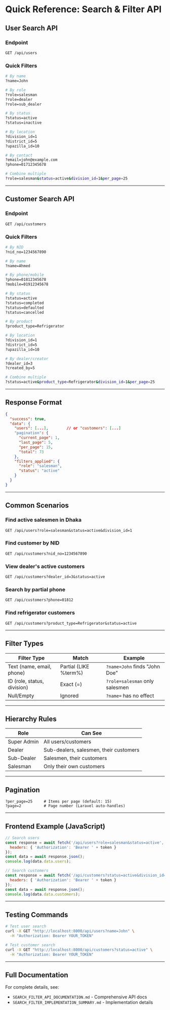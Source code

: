 # Quick Reference: Search & Filter API

## User Search API

### Endpoint
```
GET /api/users
```

### Quick Filters
```bash
# By name
?name=John

# By role
?role=salesman
?role=dealer
?role=sub_dealer

# By status
?status=active
?status=inactive

# By location
?division_id=1
?district_id=5
?upazilla_id=10

# By contact
?email=john@example.com
?phone=01712345678

# Combine multiple
?role=salesman&status=active&division_id=1&per_page=25
```

---

## Customer Search API

### Endpoint
```
GET /api/customers
```

### Quick Filters
```bash
# By NID
?nid_no=1234567890

# By name
?name=Ahmed

# By phone/mobile
?phone=01812345678
?mobile=01912345678

# By status
?status=active
?status=completed
?status=defaulted
?status=cancelled

# By product
?product_type=Refrigerator

# By location
?division_id=1
?district_id=5
?upazilla_id=10

# By dealer/creator
?dealer_id=3
?created_by=5

# Combine multiple
?status=active&product_type=Refrigerator&division_id=1&per_page=25
```

---

## Response Format

```json
{
  "success": true,
  "data": {
    "users": [...],        // or "customers": [...]
    "pagination": {
      "current_page": 1,
      "last_page": 5,
      "per_page": 15,
      "total": 73
    },
    "filters_applied": {
      "role": "salesman",
      "status": "active"
    }
  }
}
```

---

## Common Scenarios

### Find active salesmen in Dhaka
```
GET /api/users?role=salesman&status=active&division_id=1
```

### Find customer by NID
```
GET /api/customers?nid_no=1234567890
```

### View dealer's active customers
```
GET /api/customers?dealer_id=3&status=active
```

### Search by partial phone
```
GET /api/customers?phone=01812
```

### Find refrigerator customers
```
GET /api/customers?product_type=Refrigerator&status=active
```

---

## Filter Types

| Filter Type | Match | Example |
|------------|-------|---------|
| Text (name, email, phone) | Partial (LIKE %term%) | `?name=John` finds "John Doe" |
| ID (role, status, division) | Exact (=) | `?role=salesman` only salesmen |
| Null/Empty | Ignored | `?name=` has no effect |

---

## Hierarchy Rules

| Role | Can See |
|------|---------|
| Super Admin | All users/customers |
| Dealer | Sub-dealers, salesmen, their customers |
| Sub-Dealer | Salesmen, their customers |
| Salesman | Only their own customers |

---

## Pagination

```
?per_page=25     # Items per page (default: 15)
?page=2          # Page number (Laravel auto-handles)
```

---

## Frontend Example (JavaScript)

```javascript
// Search users
const response = await fetch('/api/users?role=salesman&status=active', {
  headers: { 'Authorization': 'Bearer ' + token }
});
const data = await response.json();
console.log(data.data.users);

// Search customers
const response = await fetch('/api/customers?status=active&division_id=1', {
  headers: { 'Authorization': 'Bearer ' + token }
});
const data = await response.json();
console.log(data.data.customers);
```

---

## Testing Commands

```bash
# Test user search
curl -X GET "http://localhost:8000/api/users?name=John" \
  -H "Authorization: Bearer YOUR_TOKEN"

# Test customer search
curl -X GET "http://localhost:8000/api/customers?status=active" \
  -H "Authorization: Bearer YOUR_TOKEN"
```

---

## Full Documentation

For complete details, see:
- `SEARCH_FILTER_API_DOCUMENTATION.md` - Comprehensive API docs
- `SEARCH_FILTER_IMPLEMENTATION_SUMMARY.md` - Implementation details
